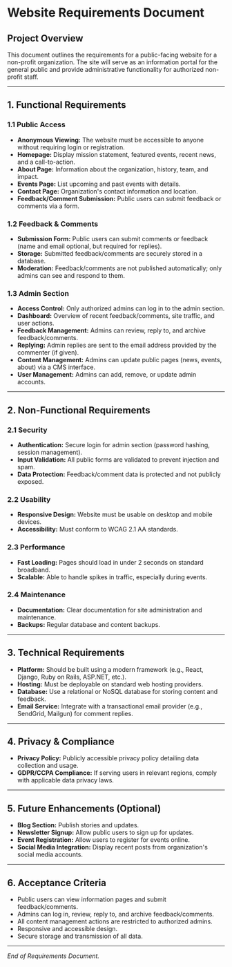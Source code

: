 # Website Requirements Document

## Project Overview
This document outlines the requirements for a public-facing website for a non-profit organization. The site will serve as an information portal for the general public and provide administrative functionality for authorized non-profit staff.

---

## 1. Functional Requirements

### 1.1 Public Access
- **Anonymous Viewing:** The website must be accessible to anyone without requiring login or registration.
- **Homepage:** Display mission statement, featured events, recent news, and a call-to-action.
- **About Page:** Information about the organization, history, team, and impact.
- **Events Page:** List upcoming and past events with details.
- **Contact Page:** Organization's contact information and location.
- **Feedback/Comment Submission:** Public users can submit feedback or comments via a form.

### 1.2 Feedback & Comments
- **Submission Form:** Public users can submit comments or feedback (name and email optional, but required for replies).
- **Storage:** Submitted feedback/comments are securely stored in a database.
- **Moderation:** Feedback/comments are not published automatically; only admins can see and respond to them.

### 1.3 Admin Section
- **Access Control:** Only authorized admins can log in to the admin section.
- **Dashboard:** Overview of recent feedback/comments, site traffic, and user actions.
- **Feedback Management:** Admins can review, reply to, and archive feedback/comments.
- **Replying:** Admin replies are sent to the email address provided by the commenter (if given).
- **Content Management:** Admins can update public pages (news, events, about) via a CMS interface.
- **User Management:** Admins can add, remove, or update admin accounts.

---

## 2. Non-Functional Requirements

### 2.1 Security
- **Authentication:** Secure login for admin section (password hashing, session management).
- **Input Validation:** All public forms are validated to prevent injection and spam.
- **Data Protection:** Feedback/comment data is protected and not publicly exposed.

### 2.2 Usability
- **Responsive Design:** Website must be usable on desktop and mobile devices.
- **Accessibility:** Must conform to WCAG 2.1 AA standards.

### 2.3 Performance
- **Fast Loading:** Pages should load in under 2 seconds on standard broadband.
- **Scalable:** Able to handle spikes in traffic, especially during events.

### 2.4 Maintenance
- **Documentation:** Clear documentation for site administration and maintenance.
- **Backups:** Regular database and content backups.

---

## 3. Technical Requirements

- **Platform:** Should be built using a modern framework (e.g., React, Django, Ruby on Rails, ASP.NET, etc.).
- **Hosting:** Must be deployable on standard web hosting providers.
- **Database:** Use a relational or NoSQL database for storing content and feedback.
- **Email Service:** Integrate with a transactional email provider (e.g., SendGrid, Mailgun) for comment replies.

---

## 4. Privacy & Compliance

- **Privacy Policy:** Publicly accessible privacy policy detailing data collection and usage.
- **GDPR/CCPA Compliance:** If serving users in relevant regions, comply with applicable data privacy laws.

---

## 5. Future Enhancements (Optional)

- **Blog Section:** Publish stories and updates.
- **Newsletter Signup:** Allow public users to sign up for updates.
- **Event Registration:** Allow users to register for events online.
- **Social Media Integration:** Display recent posts from organization's social media accounts.

---

## 6. Acceptance Criteria

- Public users can view information pages and submit feedback/comments.
- Admins can log in, review, reply to, and archive feedback/comments.
- All content management actions are restricted to authorized admins.
- Responsive and accessible design.
- Secure storage and transmission of all data.

---

*End of Requirements Document.*